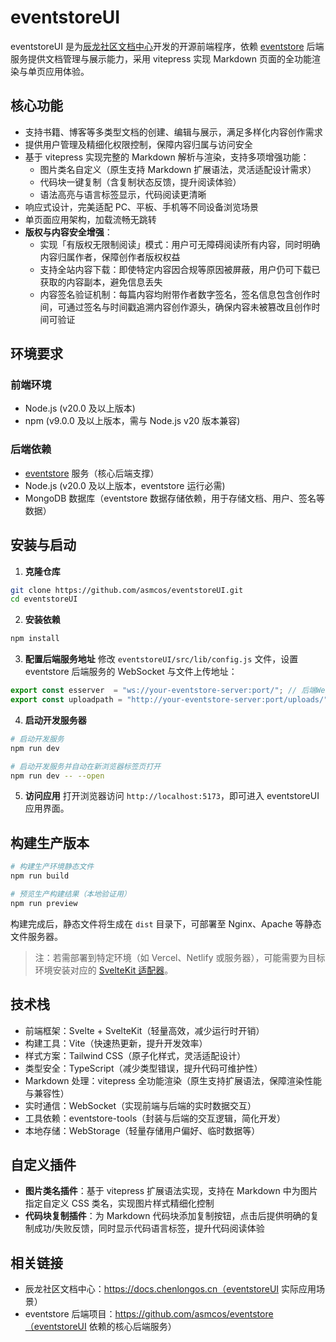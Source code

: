 # eventstoreUI

eventstoreUI 是为[辰龙社区文档中心](https://docs.chenlongos.cn)开发的开源前端程序，依赖 [eventstore](https://github.com/asmcos/eventstore) 后端服务提供文档管理与展示能力，采用 vitepress 实现 Markdown 页面的全功能渲染与单页应用体验。


## 核心功能

- 支持书籍、博客等多类型文档的创建、编辑与展示，满足多样化内容创作需求
- 提供用户管理及精细化权限控制，保障内容归属与访问安全
- 基于 vitepress 实现完整的 Markdown 解析与渲染，支持多项增强功能：
  - 图片类名自定义（原生支持 Markdown 扩展语法，灵活适配设计需求）
  - 代码块一键复制（含复制状态反馈，提升阅读体验）
  - 语法高亮与语言标签显示，代码阅读更清晰
- 响应式设计，完美适配 PC、平板、手机等不同设备浏览场景
- 单页面应用架构，加载流畅无跳转
- **版权与内容安全增强**：
  - 实现「有版权无限制阅读」模式：用户可无障碍阅读所有内容，同时明确内容归属作者，保障创作者版权权益
  - 支持全站内容下载：即使特定内容因合规等原因被屏蔽，用户仍可下载已获取的内容副本，避免信息丢失
  - 内容签名验证机制：每篇内容均附带作者数字签名，签名信息包含创作时间，可通过签名与时间戳追溯内容创作源头，确保内容未被篡改且创作时间可验证


## 环境要求

### 前端环境
- Node.js (v20.0 及以上版本)
- npm (v9.0.0 及以上版本，需与 Node.js v20 版本兼容)

### 后端依赖
- [eventstore](https://github.com/asmcos/eventstore) 服务（核心后端支撑）
- Node.js (v20.0 及以上版本，eventstore 运行必需)
- MongoDB 数据库（eventstore 数据存储依赖，用于存储文档、用户、签名等数据）


## 安装与启动

1. **克隆仓库**
```bash
git clone https://github.com/asmcos/eventstoreUI.git
cd eventstoreUI
```

2. **安装依赖**
```bash
npm install
```

3. **配置后端服务地址**
修改 `eventstoreUI/src/lib/config.js` 文件，设置 eventstore 后端服务的 WebSocket 与文件上传地址：
```javascript
export const esserver  = "ws://your-eventstore-server:port/"; // 后端WebSocket服务地址
export const uploadpath = "http://your-eventstore-server:port/uploads/"; // 后端文件上传地址
```

4. **启动开发服务器**
```bash
# 启动开发服务
npm run dev

# 启动开发服务并自动在新浏览器标签页打开
npm run dev -- --open
```

5. **访问应用**
打开浏览器访问 `http://localhost:5173`，即可进入 eventstoreUI 应用界面。


## 构建生产版本

```bash
# 构建生产环境静态文件
npm run build

# 预览生产构建结果（本地验证用）
npm run preview
```

构建完成后，静态文件将生成在 `dist` 目录下，可部署至 Nginx、Apache 等静态文件服务器。  
> 注：若需部署到特定环境（如 Vercel、Netlify 或服务器），可能需要为目标环境安装对应的 [SvelteKit 适配器](https://svelte.dev/docs/kit/adapters)。


## 技术栈

- 前端框架：Svelte + SvelteKit（轻量高效，减少运行时开销）
- 构建工具：Vite（快速热更新，提升开发效率）
- 样式方案：Tailwind CSS（原子化样式，灵活适配设计）
- 类型安全：TypeScript（减少类型错误，提升代码可维护性）
- Markdown 处理：vitepress 全功能渲染（原生支持扩展语法，保障渲染性能与兼容性）
- 实时通信：WebSocket（实现前端与后端的实时数据交互）
- 工具依赖：eventstore-tools（封装与后端的交互逻辑，简化开发）
- 本地存储：WebStorage（轻量存储用户偏好、临时数据等）


## 自定义插件

- **图片类名插件**：基于 vitepress 扩展语法实现，支持在 Markdown 中为图片指定自定义 CSS 类名，实现图片样式精细化控制
- **代码块复制插件**：为 Markdown 代码块添加复制按钮，点击后提供明确的复制成功/失败反馈，同时显示代码语言标签，提升代码阅读体验


## 相关链接

- 辰龙社区文档中心：https://docs.chenlongos.cn（eventstoreUI 实际应用场景）
- eventstore 后端项目：https://github.com/asmcos/eventstore（eventstoreUI 依赖的核心后端服务）